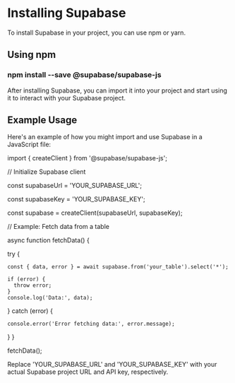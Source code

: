 # Installing Supabase

To install Supabase in your project, you can use npm or yarn.

## Using npm

### npm install --save @supabase/supabase-js



After installing Supabase, you can import it into your project and start using it to interact with your Supabase project.

## Example Usage
Here's an example of how you might import and use Supabase in a JavaScript file:

import { createClient } from '@supabase/supabase-js';

// Initialize Supabase client

const supabaseUrl = 'YOUR_SUPABASE_URL';

const supabaseKey = 'YOUR_SUPABASE_KEY';

const supabase = createClient(supabaseUrl, supabaseKey);


// Example: Fetch data from a table

async function fetchData() {

  try {

    const { data, error } = await supabase.from('your_table').select('*');

    if (error) {
      throw error;
    }
    console.log('Data:', data);
  } catch (error) {

    console.error('Error fetching data:', error.message);
  }
}

fetchData();

Replace 'YOUR_SUPABASE_URL' and 'YOUR_SUPABASE_KEY' with your actual Supabase project URL and API key, respectively.
